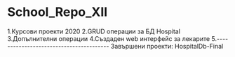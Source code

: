 ﻿# School_Repo_XII
1.Курсови проекти 2020
2.GRUD операции за БД Hospital
3.Допълнителни операции
4.Създаден web интерфейс за лекарите
5.----------------------------------------
Завършени проекти:
HospitalDb-Final
